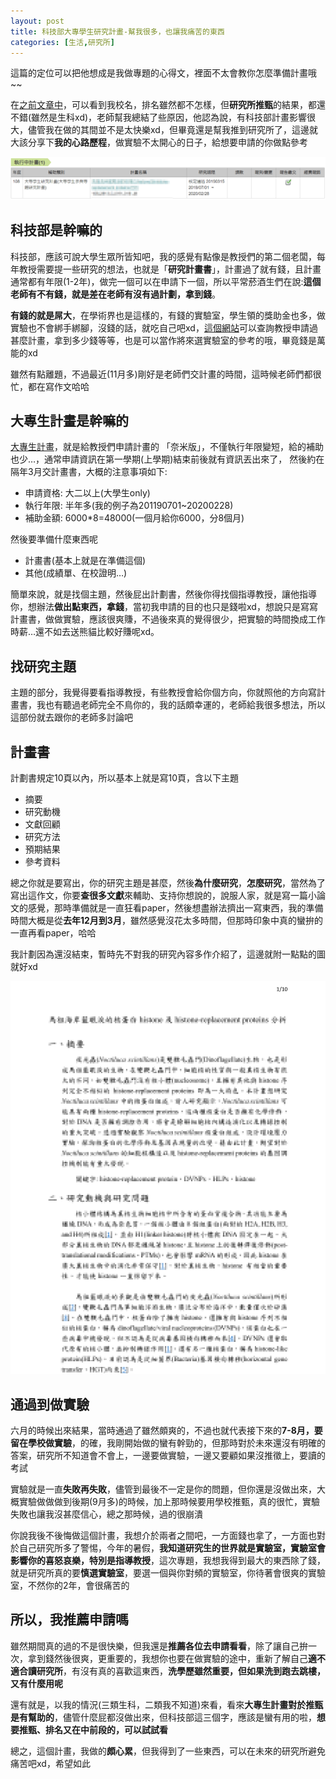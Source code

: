 ```yaml
---
layout: post
title: 科技部大專學生研究計畫-幫我很多，也讓我痛苦的東西
categories: [生活,研究所]
---
```


這篇的定位可以把他想成是我做專題的心得文，裡面不太會教你怎麼準備計畫哦~~

在[之前文章中](https://allmwh.org/graduate-interview-bio/)，可以看到我校名，排名雖然都不怎樣，但**研究所推甄**的結果，都還不錯(雖然是生科xd)，老師幫我總結了些原因，他認為說，有科技部計畫影響很大，儘管我在做的其間並不是太快樂xd，但畢竟還是幫我推到研究所了，這邊就大該分享下**我的心路歷程**，做實驗不太開心的日子，給想要申請的你做點參考

![圖片_010](../attachments/2019-12-14-most-plan/圖片_010.png)

<!--more-->

## 科技部是幹嘛的

科技部，應該可說大學生眾所皆知吧，我的感覺有點像是教授們的第二個老闆，每年教授需要提一些研究的想法，也就是「**研究計畫書**」，計畫過了就有錢，且計畫通常都有年限(1-2年)，做完一個可以在申請下一個，所以平常菸酒生們在說:**這個老師有不有錢，就是差在老師有沒有過計劃，拿到錢**。

**有錢的就是屌大**，在學術界也是這樣的，有錢的實驗室，學生領的獎助金也多，做實驗也不會綁手綁腳，沒錢的話，就吃自己吧xd，[這個網站](https://wsts.most.gov.tw/STSWeb/Award/AwardMultiQuery.aspx)可以查詢教授申請過甚麼計畫，拿到多少錢等等，也是可以當作將來選實驗室的參考的哦，畢竟錢是萬能的xd

雖然有點離題，不過最近(11月多)剛好是老師們交計畫的時間，這時候老師們都很忙，都在寫作文哈哈

## 大專生計畫是幹嘛的

[大專生計畫](https://bit.ly/35xzrIU)，就是給教授們申請計畫的 「奈米版」，不僅執行年限變短，給的補助也少…，通常申請資訊在第一學期(上學期)結束前後就有資訊丟出來了， 然後約在隔年3月交計畫書，大概的注意事項如下:

- 申請資格: 大二以上(大學生only)
- 執行年限: 半年多(我的例子為201190701~20200228)
- 補助金額: 6000*8=48000(一個月給你6000，分8個月)

然後要準備什麼東西呢

- 計畫書(基本上就是在準備這個)
- 其他(成績單、在校證明…)

簡單來說，就是找個主題，然後屁出計劃書，然後你得找個指導教授，讓他指導你，想辦法**做出點東西，拿錢**，當初我申請的目的也只是錢啦xd，想說只是寫寫計畫書，做做實驗，應該很爽賺，不過後來真的覺得很少，把實驗的時間換成工作時薪…還不如去送熊貓比較好賺呢xd。

## 找研究主題

主題的部分，我覺得要看指導教授，有些教授會給你個方向，你就照他的方向寫計畫書，我也有聽過老師完全不鳥你的，我的話頗幸運的，老師給我很多想法，所以這部份就去跟你的老師多討論吧

## 計畫書

計劃書規定10頁以內，所以基本上就是寫10頁，含以下主題

- 摘要
- 研究動機
- 文獻回顧
- 研究方法
- 預期結果
- 參考資料

總之你就是要寫出，你的研究主題是甚麼，然後**為什麼研究**，**怎麼研究**，當然為了寫出這作文，你要**查很多文獻**來輔助、支持你想說的，說服人家，就是寫一篇小論文的感覺，那時準備就是一直狂看paper，然後想盡辦法擠出一寫東西，我的準備時間大概是從**去年12月到3月**，雖然感覺沒花太多時間，但那時印象中真的蠻拚的一直再看paper，哈哈

我計劃因為還沒結束，暫時先不對我的研究內容多作介紹了，這邊就附一點點的圖就好xd

![圖片_009](/attachments/2019-12-14-most-plan/圖片_009.png)

## 通過到做實驗

六月的時候出來結果，當時通過了雖然頗爽的，不過也就代表接下來的**7-8月，要留在學校做實驗**，的確，我剛開始做的蠻有幹勁的，但那時對於未來還沒有明確的答案，研究所不知道會不會上，一邊要做實驗，一邊又要顧如果沒推徵上，要讀的考試

實驗就是一直**失敗再失敗**，儘管到最後不一定是你的問題，但你還是沒做出來，大概實驗做做做到後期(9月多)的時候，加上那時候要用學校推甄，真的很忙，實驗失敗也讓我沒甚麼信心，總之那時候，過的很崩潰

你說我後不後悔做這個計畫，我想介於兩者之間吧，一方面錢也拿了，一方面也對於自己研究所多了警惕，今年的暑假，**我知道研究生的世界就是實驗室，實驗室會影響你的喜怒哀樂，特別是指導教授**，這次專題，我想我得到最大的東西除了錢，就是研究所真的要**慎選實驗室**，要選一個與你對頻的實驗室，你待著會很爽的實驗室，不然你的2年，會很痛苦的

## 所以，我推薦申請嗎

雖然期間真的過的不是很快樂，但我還是**推薦各位去申請看看**，除了讓自己拚一次，拿到錢然後很爽，更重要的，我想你也要在做實驗的途中，重新了解自己**適不適合讀研究所**，有沒有真的喜歡這東西，**洗學歷雖然重要，但如果洗到跑去跳樓，又有什麼用呢**

還有就是，以我的情況(三類生科，二類我不知道)來看，看來**大專生計畫對於推甄是有幫助的**，儘管什麼屁都沒做出來，但科技部這三個字，應該是蠻有用的啦，**想要推甄、排名又在中前段的，可以試試看**

總之，這個計畫，我做的**頗心累**，但我得到了一些東西，可以在未來的研究所避免痛苦吧xd，希望如此